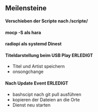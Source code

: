 <h2>Meilensteine</h2>
<h4>Verschieben der Scripte nach /scripte/</h4>
<h4>mocp -S als hara</h4>
<h4>radiopi als systemd Dinest</h4>
<h4>Titeldarstellung beim USB Play ERLEDIGT</h4>
<ul>
  <li>Titel und Artist speichern</li>
  <li>onsongchange</li>
</ul>
<h4>Nach Update Event ERLEDIGT</h4>
<ul>
  <li>bashscipt nach git pull ausführen</li>
  <li>kopieren der Dateien an die Orte</li>
  <li>Dienst neu starten</li>
</ul>
